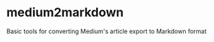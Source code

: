 medium2markdown
===============

Basic tools for converting Medium's article export to Markdown format
